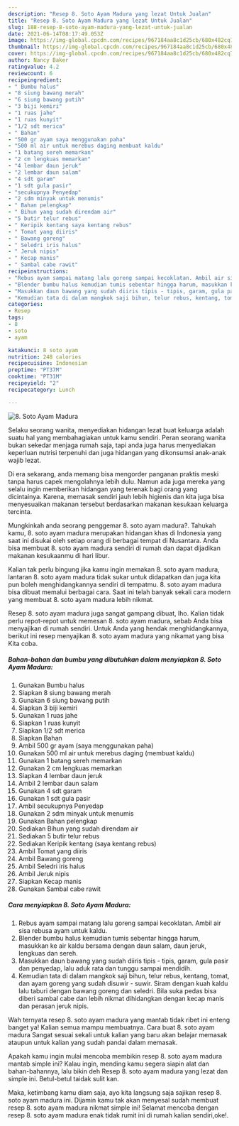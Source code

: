 ```yaml
---
description: "Resep 8. Soto Ayam Madura yang lezat Untuk Jualan"
title: "Resep 8. Soto Ayam Madura yang lezat Untuk Jualan"
slug: 188-resep-8-soto-ayam-madura-yang-lezat-untuk-jualan
date: 2021-06-14T08:17:49.053Z
image: https://img-global.cpcdn.com/recipes/967184aa8c1d25cb/680x482cq70/8-soto-ayam-madura-foto-resep-utama.jpg
thumbnail: https://img-global.cpcdn.com/recipes/967184aa8c1d25cb/680x482cq70/8-soto-ayam-madura-foto-resep-utama.jpg
cover: https://img-global.cpcdn.com/recipes/967184aa8c1d25cb/680x482cq70/8-soto-ayam-madura-foto-resep-utama.jpg
author: Nancy Baker
ratingvalue: 4.2
reviewcount: 6
recipeingredient:
- " Bumbu halus"
- "8 siung bawang merah"
- "6 siung bawang putih"
- "3 biji kemiri"
- "1 ruas jahe"
- "1 ruas kunyit"
- "1/2 sdt merica"
- " Bahan"
- "500 gr ayam saya menggunakan paha"
- "500 ml air untuk merebus daging membuat kaldu"
- "1 batang sereh memarkan"
- "2 cm lengkuas memarkan"
- "4 lembar daun jeruk"
- "2 lembar daun salam"
- "4 sdt garam"
- "1 sdt gula pasir"
- "secukupnya Penyedap"
- "2 sdm minyak untuk menumis"
- " Bahan pelengkap"
- " Bihun yang sudah direndam air"
- "5 butir telur rebus"
- " Keripik kentang saya kentang rebus"
- " Tomat yang diiris"
- " Bawang goreng"
- " Seledri iris halus"
- " Jeruk nipis"
- " Kecap manis"
- " Sambal cabe rawit"
recipeinstructions:
- "Rebus ayam sampai matang lalu goreng sampai kecoklatan. Ambil air sisa rebusa ayam untuk kaldu."
- "Blender bumbu halus kemudian tumis sebentar hingga harum, masukkan ke air kaldu bersama dengan daun salam, daun jeruk, lengkuas dan sereh."
- "Masukkan daun bawang yang sudah diiris tipis - tipis, garam, gula pasir dan penyedap, lalu aduk rata dan tunggu sampai mendidih."
- "Kemudian tata di dalam mangkok saji bihun, telur rebus, kentang, tomat, dan ayam goreng yang sudah disuwir - suwir. Siram dengan kuah kaldu lalu taburi dengan bawang goreng dan seledri. Bila suka pedas bisa diberi sambal cabe dan lebih nikmat dihidangkan dengan kecap manis dan perasan jeruk nipis."
categories:
- Resep
tags:
- 8
- soto
- ayam

katakunci: 8 soto ayam 
nutrition: 248 calories
recipecuisine: Indonesian
preptime: "PT37M"
cooktime: "PT31M"
recipeyield: "2"
recipecategory: Lunch

---
```



![8. Soto Ayam Madura](https://img-global.cpcdn.com/recipes/967184aa8c1d25cb/680x482cq70/8-soto-ayam-madura-foto-resep-utama.jpg)

Selaku seorang wanita, menyediakan hidangan lezat buat keluarga adalah suatu hal yang membahagiakan untuk kamu sendiri. Peran seorang  wanita bukan sekedar menjaga rumah saja, tapi anda juga harus menyediakan keperluan nutrisi terpenuhi dan juga hidangan yang dikonsumsi anak-anak wajib lezat.

Di era  sekarang, anda memang bisa mengorder panganan praktis meski tanpa harus capek mengolahnya lebih dulu. Namun ada juga mereka yang selalu ingin memberikan hidangan yang terenak bagi orang yang dicintainya. Karena, memasak sendiri jauh lebih higienis dan kita juga bisa menyesuaikan makanan tersebut berdasarkan makanan kesukaan keluarga tercinta. 



Mungkinkah anda seorang penggemar 8. soto ayam madura?. Tahukah kamu, 8. soto ayam madura merupakan hidangan khas di Indonesia yang saat ini disukai oleh setiap orang di berbagai tempat di Nusantara. Anda bisa membuat 8. soto ayam madura sendiri di rumah dan dapat dijadikan makanan kesukaanmu di hari libur.

Kalian tak perlu bingung jika kamu ingin memakan 8. soto ayam madura, lantaran 8. soto ayam madura tidak sukar untuk didapatkan dan juga kita pun boleh menghidangkannya sendiri di tempatmu. 8. soto ayam madura bisa dibuat memalui berbagai cara. Saat ini telah banyak sekali cara modern yang membuat 8. soto ayam madura lebih nikmat.

Resep 8. soto ayam madura juga sangat gampang dibuat, lho. Kalian tidak perlu repot-repot untuk memesan 8. soto ayam madura, sebab Anda bisa menyajikan di rumah sendiri. Untuk Anda yang hendak menghidangkannya, berikut ini resep menyajikan 8. soto ayam madura yang nikamat yang bisa Kita coba.

<!--inarticleads1-->

##### Bahan-bahan dan bumbu yang dibutuhkan dalam menyiapkan 8. Soto Ayam Madura:

1. Gunakan  Bumbu halus
1. Siapkan 8 siung bawang merah
1. Gunakan 6 siung bawang putih
1. Siapkan 3 biji kemiri
1. Gunakan 1 ruas jahe
1. Siapkan 1 ruas kunyit
1. Siapkan 1/2 sdt merica
1. Siapkan  Bahan
1. Ambil 500 gr ayam (saya menggunakan paha)
1. Gunakan 500 ml air untuk merebus daging (membuat kaldu)
1. Gunakan 1 batang sereh memarkan
1. Gunakan 2 cm lengkuas memarkan
1. Siapkan 4 lembar daun jeruk
1. Ambil 2 lembar daun salam
1. Gunakan 4 sdt garam
1. Gunakan 1 sdt gula pasir
1. Ambil secukupnya Penyedap
1. Gunakan 2 sdm minyak untuk menumis
1. Gunakan  Bahan pelengkap
1. Sediakan  Bihun yang sudah direndam air
1. Sediakan 5 butir telur rebus
1. Sediakan  Keripik kentang (saya kentang rebus)
1. Ambil  Tomat yang diiris
1. Ambil  Bawang goreng
1. Ambil  Seledri iris halus
1. Ambil  Jeruk nipis
1. Siapkan  Kecap manis
1. Gunakan  Sambal cabe rawit




<!--inarticleads2-->

##### Cara menyiapkan 8. Soto Ayam Madura:

1. Rebus ayam sampai matang lalu goreng sampai kecoklatan. Ambil air sisa rebusa ayam untuk kaldu.
1. Blender bumbu halus kemudian tumis sebentar hingga harum, masukkan ke air kaldu bersama dengan daun salam, daun jeruk, lengkuas dan sereh.
1. Masukkan daun bawang yang sudah diiris tipis - tipis, garam, gula pasir dan penyedap, lalu aduk rata dan tunggu sampai mendidih.
1. Kemudian tata di dalam mangkok saji bihun, telur rebus, kentang, tomat, dan ayam goreng yang sudah disuwir - suwir. Siram dengan kuah kaldu lalu taburi dengan bawang goreng dan seledri. Bila suka pedas bisa diberi sambal cabe dan lebih nikmat dihidangkan dengan kecap manis dan perasan jeruk nipis.




Wah ternyata resep 8. soto ayam madura yang mantab tidak ribet ini enteng banget ya! Kalian semua mampu membuatnya. Cara buat 8. soto ayam madura Sangat sesuai sekali untuk kalian yang baru akan belajar memasak ataupun untuk kalian yang sudah pandai dalam memasak.

Apakah kamu ingin mulai mencoba membikin resep 8. soto ayam madura mantab simple ini? Kalau ingin, mending kamu segera siapin alat dan bahan-bahannya, lalu bikin deh Resep 8. soto ayam madura yang lezat dan simple ini. Betul-betul taidak sulit kan. 

Maka, ketimbang kamu diam saja, ayo kita langsung saja sajikan resep 8. soto ayam madura ini. Dijamin kamu tak akan menyesal sudah membuat resep 8. soto ayam madura nikmat simple ini! Selamat mencoba dengan resep 8. soto ayam madura enak tidak rumit ini di rumah kalian sendiri,oke!.

